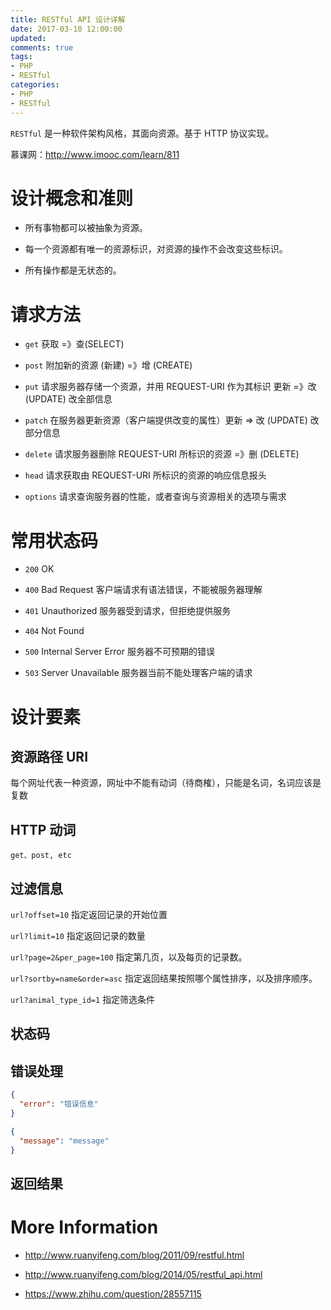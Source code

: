 ```yaml
---
title: RESTful API 设计详解
date: 2017-03-10 12:00:00
updated:
comments: true
tags:
- PHP
- RESTful
categories:
- PHP
- RESTful
---
```


`RESTful` 是一种软件架构风格，其面向资源。基于 HTTP 协议实现。

慕课网：http://www.imooc.com/learn/811

<!--more-->

# 设计概念和准则

* 所有事物都可以被抽象为资源。

* 每一个资源都有唯一的资源标识，对资源的操作不会改变这些标识。

* 所有操作都是无状态的。

# 请求方法

* `get` 获取 =》查(SELECT)

* `post` 附加新的资源 (新建) =》增 (CREATE)

* `put` 请求服务器存储一个资源，并用 REQUEST-URI 作为其标识 更新 =》改 (UPDATE) 改全部信息

* `patch` 在服务器更新资源（客户端提供改变的属性）更新 => 改 (UPDATE) 改部分信息

* `delete` 请求服务器删除 REQUEST-URI 所标识的资源 =》删 (DELETE)

* `head` 请求获取由 REQUEST-URI 所标识的资源的响应信息报头

* `options` 请求查询服务器的性能，或者查询与资源相关的选项与需求

# 常用状态码

* `200` OK

* `400` Bad Request 客户端请求有语法错误，不能被服务器理解

* `401` Unauthorized 服务器受到请求，但拒绝提供服务

* `404` Not Found

* `500` Internal Server Error 服务器不可预期的错误

* `503` Server Unavailable 服务器当前不能处理客户端的请求

# 设计要素

## 资源路径 URI

每个网址代表一种资源，网址中不能有动词（待商榷），只能是名词，名词应该是复数

## HTTP 动词

`get、post, etc`

## 过滤信息

`url?offset=10` 指定返回记录的开始位置

`url?limit=10` 指定返回记录的数量

`url?page=2&per_page=100` 指定第几页，以及每页的记录数。

`url?sortby=name&order=asc` 指定返回结果按照哪个属性排序，以及排序顺序。

`url?animal_type_id=1` 指定筛选条件

## 状态码

## 错误处理

```json
{
  "error": "错误信息"
}
```

```json
{
  "message": "message"
}
```

## 返回结果

# More Information

* http://www.ruanyifeng.com/blog/2011/09/restful.html

* http://www.ruanyifeng.com/blog/2014/05/restful_api.html

* https://www.zhihu.com/question/28557115

